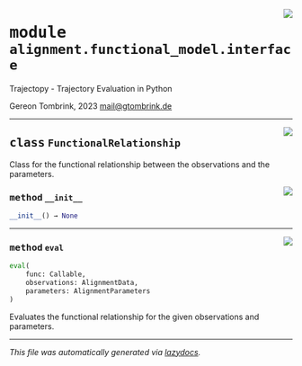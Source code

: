<!-- markdownlint-disable -->

<a href="../trajectopy_core/alignment/functional_model/interface.py#L0"><img align="right" style="float:right;" src="https://img.shields.io/badge/-source-cccccc?style=flat-square"></a>

# <kbd>module</kbd> `alignment.functional_model.interface`
Trajectopy - Trajectory Evaluation in Python 

Gereon Tombrink, 2023 mail@gtombrink.de 



---

<a href="../trajectopy_core/alignment/functional_model/interface.py#L21"><img align="right" style="float:right;" src="https://img.shields.io/badge/-source-cccccc?style=flat-square"></a>

## <kbd>class</kbd> `FunctionalRelationship`
Class for the functional relationship between the observations and the parameters. 

<a href="../trajectopy_core/alignment/functional_model/interface.py#L24"><img align="right" style="float:right;" src="https://img.shields.io/badge/-source-cccccc?style=flat-square"></a>

### <kbd>method</kbd> `__init__`

```python
__init__() → None
```








---

<a href="../trajectopy_core/alignment/functional_model/interface.py#L91"><img align="right" style="float:right;" src="https://img.shields.io/badge/-source-cccccc?style=flat-square"></a>

### <kbd>method</kbd> `eval`

```python
eval(
    func: Callable,
    observations: AlignmentData,
    parameters: AlignmentParameters
)
```

Evaluates the functional relationship for the given observations and parameters. 




---

_This file was automatically generated via [lazydocs](https://github.com/ml-tooling/lazydocs)._
